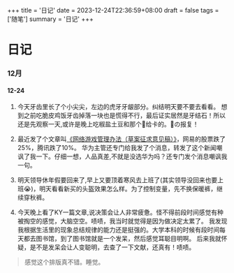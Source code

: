 +++
title = '日记'
date = 2023-12-24T22:36:59+08:00
draft = false
tags = ['随笔']
summary = '日记'
+++

# 日记
### 12月
#### 12-24
1. 今天牙齿里长了个小尖尖，左边的虎牙牙龈部分。纠结明天要不要去看看。
想到之前吃脆皮鸡饭牙齿掉落一块也是慌得不行，最后证实居然是牙结石！所以还是先观察一天,或许是晚上吃椒盐土豆和那个🦐给卡的。🦐の报复！

2. 最近发了个文章叫[《网络游戏管理办法（草案征求意见稿）》](https://www.nppa.gov.cn/xxfb/tzgs/202312/t20231221_823187.html)，网易的股票跌了25%，腾讯跌了10%。
华为主管还专门给我发了个消息，转发了这个新闻嘲讽了我一下。仔细一想，人品真差,不就是没选华为吗？还专门发个消息嘲讽我一句。

3. 明天领导休年假要回来了,早上又要顶着寒风去上班了(其实领导没回来也要上班😭)，明天看看新买的头盔效果怎么样。为了控制变量，先不换保暖裤，继续穿秋裤。

4. 今天晚上看了KY一篇文章,说决策会让人非常疲惫。怪不得前段时间感觉有种被掏空的感觉，大脑空空。啧啧，我当时就觉得是因为做决定太累了。
我发现我根据生活里的现象总结规律的能力还是挺强的。大学本科的时候有段时间每天都去图书馆，到了图书馆就是一个发呆，然后感觉耳聪目明啊。
后来我就怀疑，是不是发呆会让人变聪明，去查了一下文献，还真有！啧啧。

>感觉这个排版真不错。睡觉。
